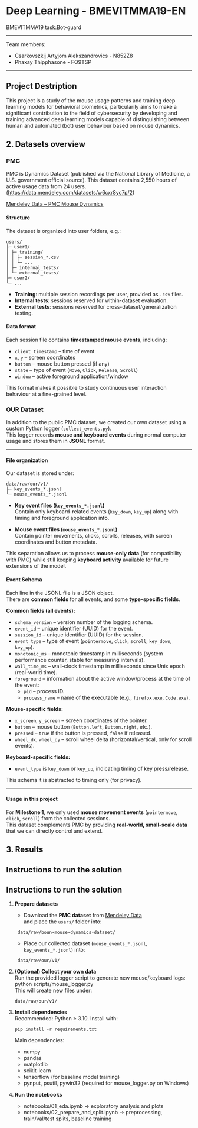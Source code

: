 # Deep Learning   - BMEVITMMA19-EN
BMEVITMMA19 task:Bot-guard

---

Team members:
- Csarkovszkij Artyjom Alekszandrovics - N852Z8
- Phaxay Thipphasone - FQ9TSP

---

## Project Destription
This project is a study of the  mouse usage patterns and training deep learning models for behavioral biometrics, particularily aims to make a significant contribution to the field of cybersecurity by developing and training advanced deep learning models capable of distinguishing between human and automated (bot) user behaviour based on mouse dynamics.

## 2. Datasets overview
### PMC
PMC is Dynamics Dataset (published via the National Library of Medicine, a U.S. government official source). This dataset contains 2,550 hours of active usage data from 24 users. (https://data.mendeley.com/datasets/w6cxr8yc7p/2) 

[Mendeley Data – PMC Mouse Dynamics](https://data.mendeley.com/datasets/w6cxr8yc7p/2) 


#### Structure
The dataset is organized into user folders, e.g.:
```
users/
├─ user1/
│ ├─ training/
│ │ ├─ session_*.csv
│ │ └─ ...
│ ├─ internal_tests/
│ └─ external_tests/
├─ user2/
└─ ...
```

- **Training**: multiple session recordings per user, provided as `.csv` files.  
- **Internal tests**: sessions reserved for within-dataset evaluation.  
- **External tests**: sessions reserved for cross-dataset/generalization testing.  

#### Data format
Each session file contains **timestamped mouse events**, including:  
- `client_timestamp` – time of event  
- `x`, `y` – screen coordinates  
- `button` – mouse button pressed (if any)  
- `state` – type of event (`Move`, `Click`, `Release`, `Scroll`)  
- `window` – active foreground application/window 

This format makes it possible to study continuous user interaction behaviour at a fine-grained level.

### OUR Dataset
In addition to the public PMC dataset, we created our own dataset using a custom Python logger (`collect_events.py`).  
This logger records **mouse and keyboard events** during normal computer usage and stores them in **JSONL** format.  

---

#### File organization
Our dataset is stored under:

```
data/raw/our/v1/
├─ key_events_*.jsonl
└─ mouse_events_*.jsonl
```

- **Key event files (`key_events_*.jsonl`)**  
  Contain only keyboard-related events (`key_down`, `key_up`) along with timing and foreground application info.  

- **Mouse event files (`mouse_events_*.jsonl`)**  
  Contain pointer movements, clicks, scrolls, releases, with screen coordinates and button metadata.  

This separation allows us to process **mouse-only data** (for compatibility with PMC) while still keeping **keyboard activity** available for future extensions of the model.

#### Event Schema
Each line in the JSONL file is a JSON object.  
There are **common fields** for all events, and some **type-specific fields**.

**Common fields (all events):**
- `schema_version` – version number of the logging schema.  
- `event_id` – unique identifier (UUID) for the event.  
- `session_id` – unique identifier (UUID) for the session.  
- `event_type` – type of event (`pointermove`, `click`, `scroll`, `key_down`, `key_up`).  
- `monotonic_ms` – monotonic timestamp in milliseconds (system performance counter, stable for measuring intervals).  
- `wall_time_ms` – wall-clock timestamp in milliseconds since Unix epoch (real-world time).  
- `foreground` – information about the active window/process at the time of the event:  
  - `pid` – process ID.  
  - `process_name` – name of the executable (e.g., `firefox.exe`, `Code.exe`).  

**Mouse-specific fields:**
- `x_screen`, `y_screen` – screen coordinates of the pointer.  
- `button` – mouse button (`Button.left`, `Button.right`, etc.).  
- `pressed` – `true` if the button is pressed, `false` if released.  
- `wheel_dx`, `wheel_dy` – scroll wheel delta (horizontal/vertical, only for scroll events).  

**Keyboard-specific fields:**
- `event_type` is `key_down` or `key_up`, indicating timing of key press/release.  

This schema it is abstracted to timing only (for privacy).  

---


#### Usage in this project
For **Milestone 1**, we only used **mouse movement events** (`pointermove`, `click`, `scroll`) from the collected sessions.  
This dataset complements PMC by providing **real-world, small-scale data** that we can directly control and extend.  

## 3. Results



## Instructions to run the solution

## Instructions to run the solution

1. **Prepare datasets**  
   - Download the **PMC dataset** from [Mendeley Data](https://data.mendeley.com/datasets/w6cxr8yc7p/2)  
     and place the `users/` folder into:  
    
    ```
     data/raw/boun-mouse-dynamics-dataset/ 
    ``` 
   - Place our collected dataset (`mouse_events_*.jsonl`, `key_events_*.jsonl`) into:  
    
    ```
     data/raw/our/v1/  
    ```

2. **(Optional) Collect your own data**  
   Run the provided logger script to generate new mouse/keyboard logs:  
   python scripts/mouse_logger.py  
   This will create new files under:  
    
    ```
   data/raw/our/v1/  
    ```
3. **Install dependencies**  
   Recommended: Python ≥ 3.10. Install with:  

   ```
   pip install -r requirements.txt  
   ```

   Main dependencies:  
   - numpy  
   - pandas  
   - matplotlib  
   - scikit-learn  
   - tensorflow (for baseline model training)  
   - pynput, psutil, pywin32 (required for mouse_logger.py on Windows)  

4. **Run the notebooks**  
   - notebooks/01_eda.ipynb → exploratory analysis and plots  
   - notebooks/02_prepare_and_split.ipynb → preprocessing, train/val/test splits, baseline training  
